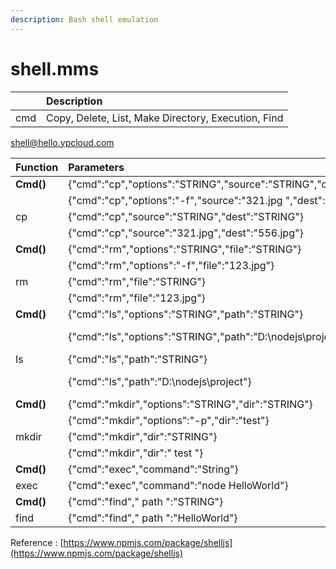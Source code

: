 ```yaml
---
description: Bash shell emulation
---
```


# shell.mms

|  | Description |
| :--- | :--- |
| cmd | Copy, Delete, List, Make Directory, Execution, Find |

shell@hello.ypcloud.com

| Function | Parameters | Return |
| :--- | :--- | :--- |
| **Cmd\(\)** | {"cmd":"cp","options":"STRING","source":"STRING","dest":"STRING"} | {"Result":"STRING"} |
|  | {"cmd":"cp","options":"-f","source":"321.jpg ","dest":"556.jpg "} | {"Result":"OK"} |
| cp | {"cmd":"cp","source":"STRING","dest":"STRING"} | {"Result":"STRING"} |
|  | {"cmd":"cp","source":"321.jpg","dest":"556.jpg"} | {"Result":"OK"} |
| **Cmd\(\)** | {"cmd":"rm","options":"STRING","file":"STRING"} | {"Result":"STRING"} |
|  | {"cmd":"rm","options":"-f","file":"123.jpg"} | {"Result":"OK"} |
| rm | {"cmd":"rm","file":"STRING"} | {"Result":"STRING"} |
|  | {"cmd":"rm","file":"123.jpg"} | {"Result":"OK"} |
| **Cmd\(\)** | {"cmd":"ls","options":"STRING","path":"STRING"} | {"Result":"STRING"} |
|  | {"cmd":"ls","options":"STRING","path":"D:\nodejs\project"} | {"Result":\["HelloWorld","Bin","comm"\]} |
| Is | {"cmd":"ls","path":"STRING"} | {"Result":"STRING"} |
|  | {"cmd":"ls","path":"D:\nodejs\project"} | {"Result":\["HelloWorld","Bin","comm"\]} |
| **Cmd\(\)** | {"cmd":"mkdir","options":"STRING","dir":"STRING"} | {"Result":"STRING"} |
|  | {"cmd":"mkdir","options":"-p","dir":"test"} | {"Result":"OK"} |
| mkdir | {"cmd":"mkdir","dir":"STRING"} | {"Result":"STRING"} |
|  | {"cmd":"mkdir","dir":" test "} | {"Result":"OK"} |
| **Cmd\(\)** | {"cmd":"exec","command":"String"} | {"Result":"STRING"} |
| exec | {"cmd":"exec","command":"node HelloWorld"} | {"Result":"OK"} |
| **Cmd\(\)** | {"cmd":"find"," path ":"STRING"} | {"Result":"STRING"} |
| find | {"cmd":"find"," path ":"HelloWorld"} | {"Result":" HelloWorld "} |

Reference : [https://www.npmjs.com/package/shelljs](https://www.npmjs.com/package/shelljs)

